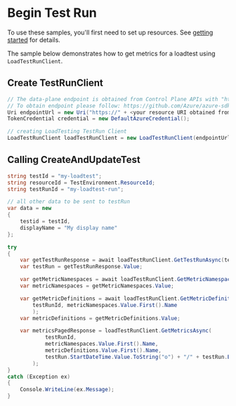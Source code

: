 # Begin Test Run

To use these samples, you'll first need to set up resources. See [getting started](https://github.com/Azure/azure-sdk-for-net/blob/main/sdk/loadtestservice/Azure.Developer.LoadTesting/README.md#getting-started) for details.

The sample below demonstrates how to get metrics for a loadtest using `LoadTestRunClient`.

## Create TestRunClient
```C# Snippet:Azure_Developer_LoadTesting_CreateTestRunClient
// The data-plane endpoint is obtained from Control Plane APIs with "https://"
// To obtain endpoint please follow: https://github.com/Azure/azure-sdk-for-net/tree/main/sdk/loadtestservice/Azure.Developer.LoadTesting#data-plane-endpoint
Uri endpointUrl = new Uri("https://" + <your resource URI obtained from steps above>);
TokenCredential credential = new DefaultAzureCredential();

// creating LoadTesting TestRun Client
LoadTestRunClient loadTestRunClient = new LoadTestRunClient(endpointUrl, credential);
```

## Calling CreateAndUpdateTest
```C# Snippet:Azure_Developer_LoadTesting_GetMetricsAsync
string testId = "my-loadtest";
string resourceId = TestEnvironment.ResourceId;
string testRunId = "my-loadtest-run";

// all other data to be sent to testRun
var data = new
{
    testid = testId,
    displayName = "My display name"
};

try
{
    var getTestRunResponse = await loadTestRunClient.GetTestRunAsync(testRunId);
    var testRun = getTestRunResponse.Value;

    var getMetricNamespaces = await loadTestRunClient.GetMetricNamespacesAsync(testRunId);
    var metricNamespaces = getMetricNamespaces.Value;

    var getMetricDefinitions = await loadTestRunClient.GetMetricDefinitionsAsync(
        testRunId, metricNamespaces.Value.First().Name
        );
    var metricDefinitions = getMetricDefinitions.Value;

    var metricsPagedResponse = loadTestRunClient.GetMetricsAsync(
            testRunId,
            metricNamespaces.Value.First().Name,
            metricDefinitions.Value.First().Name,
            testRun.StartDateTime.Value.ToString("o") + "/" + testRun.EndDateTime.Value.ToString("o")
        );
}
catch (Exception ex)
{
    Console.WriteLine(ex.Message);
}
```
